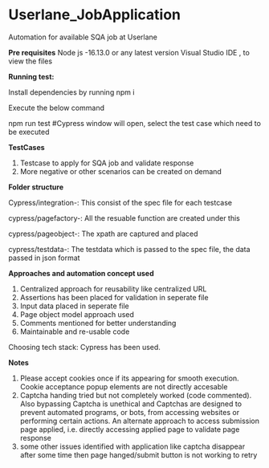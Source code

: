 # Userlane_JobApplication
Automation for available SQA job at Userlane

**Pre requisites**
Node js -16.13.0 or any latest version
Visual Studio IDE  , to view the files

**Running test:**
 
 Install dependencies by running npm i
 
 Execute the below command
 
 npm run test
 #Cypress window will open, select the test case which need to be executed

**TestCases**

1. Testcase to apply for SQA job and validate response
2. More negative or other scenarios can be created on demand


**Folder structure**

Cypress/integration-: This consist of the spec file for each testcase

cypress/pagefactory-: All the resuable function are created under this

cypress/pageobject-: The xpath are captured and placed

cypress/testdata-: The testdata which is passed to the spec file, the data passed in json format

**Approaches and automation concept used**

1. Centralized approach for reusability like centralized URL
2. Assertions has been placed for validation in seperate file
3. Input data placed in seperate file
4. Page object model approach used
5. Comments mentioned for better understanding
6. Maintainable and re-usable code 

Choosing tech stack: Cypress has been used.


**Notes**

1. Please accept cookies once if its appearing for smooth execution. Cookie acceptance popup elements are not directly accesable
2. Captcha handing tried but not completely worked (code commented). Also bypassing Captcha is unethical and Captchas are designed to prevent automated programs, or bots, from accessing websites or performing certain actions. An alternate approach to access submission page applied, i.e. directly accessing applied page to validate page response
3. some other issues identified with application like captcha disappear after some time then page hanged/submit button is not working to retry
